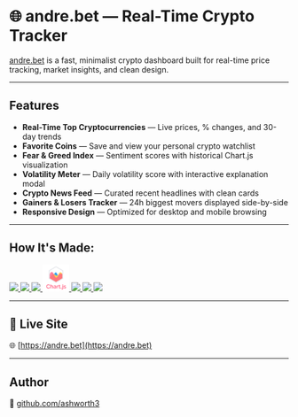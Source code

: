 # 🌐 andre.bet — Real-Time Crypto Tracker

[andre.bet](https://andre.bet) is a fast, minimalist crypto dashboard built for real-time price tracking, market insights, and clean design.

---

## Features

- **Real-Time Top Cryptocurrencies** — Live prices, % changes, and 30-day trends
- **Favorite Coins** — Save and view your personal crypto watchlist
- **Fear & Greed Index** — Sentiment scores with historical Chart.js visualization
- **Volatility Meter** — Daily volatility score with interactive explanation modal
- **Crypto News Feed** — Curated recent headlines with clean cards
- **Gainers & Losers Tracker** — 24h biggest movers displayed side-by-side
- **Responsive Design** — Optimized for desktop and mobile browsing

---

## How It's Made:

<p>
  <a href="https://developer.mozilla.org/en-US/docs/Web/HTML">
    <img src="https://skillicons.dev/icons?i=html" />
  </a>
  <a href="https://developer.mozilla.org/en-US/docs/Web/CSS">
    <img src="https://skillicons.dev/icons?i=css" />
  </a>
  <a href="https://developer.mozilla.org/en-US/docs/Web/JavaScript">
    <img src="https://skillicons.dev/icons?i=js" />
  </a>
  <a href="https://www.chartjs.org/">
    <img src="public/images/chartjs.svg" width="48" height="48" />
  </a>
  <a href="https://nodejs.org/">
    <img src="https://skillicons.dev/icons?i=nodejs" />
  </a>
  <a href="https://expressjs.com/">
    <img src="https://skillicons.dev/icons?i=express" />
  </a>
  <a href="https://firebase.google.com/">
    <img src="https://skillicons.dev/icons?i=firebase" />
  </a>
</p>

---

## 🔗 Live Site

🌐 [https://andre.bet](https://andre.bet)

---

## Author

🔗 [github.com/ashworth3](https://github.com/ashworth3)
